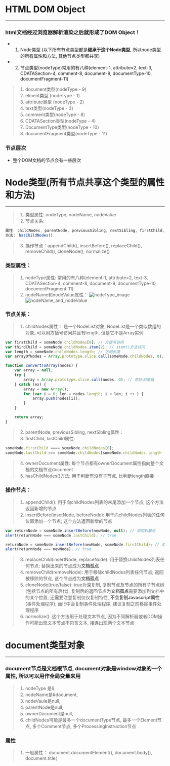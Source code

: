 # HTML DOM Object
----------------------------------------------------------------------------------------
### html文档经过浏览器解析渲染之后就形成了DOM Object！
* 1. Node类型 (以下所有节点类型都是**继承于这个Node类型**, 所以node类型的所有属性和方法, 其他节点类型都共享)

* 2. 节点类型(nodeType)常用的有八种(element-1, attribute=2, text-3, CDATASection-4, comment-8, document-9, documentType-10, documentFragment-11)
> 1. document类型(nodeType - 9)
> 2. elment类型 (nodeType - 1)
> 3. attribute类型 (nodeType - 2)
> 4. text类型(nodeType - 3)
> 5. comment类型(nodeType - 8)
> 6. CDATASection类型(nodeType - 4)
> 7. DocumentType类型(nodeType - 10)
> 8. documentFragment类型(nodeType - 11) 

### 节点层次
* 整个DOM文档的节点会有一些层次

# Node类型(所有节点共享这个类型的属性和方法)
----------------------------------------------------------------------------------------
> 1. 类型属性: nodeType, nodeName, nodeValue
> 2. 节点关系:
```js 
属性: childNodes, parentNode, previousSibling, nextSibling, firstChild, lastChild, ownerDocument
方法： hasChildNodes()
```
> 3. 操作节点：appendChild(), insertBefore(), replaceChild(), removeChild(), cloneNode(), normalize()

### 类型属性：
> 1. nodeType属性: 常用的有八种(element-1, attribute=2, text-3, CDATASection-4, comment-8, document-9, documentType-10, documentFragment-11)
> 2. nodeName和nodeValue属性： 
![nodeType_image](https://github.com/dudulaopo833/JS-Projects/blob/master/DOM/DOM.nodeType.jpg)
![nodeName_and_nodeValue](https://github.com/dudulaopo833/JS-Projects/blob/master/DOM/DOM.nodeName.jpg)

### 节点关系：
> 1. childNodes属性： 是一个NodeList对象, NodeList是一个类似数组的对象, 可以用方括号访问并且有length, 但是它不是Array实例
```js
var firstChild = someNode.childNodes[0]; // 方括号访问
var thirdChild = someNode.childNodes.item(2); // item()方法访问
var length = someNode.childNodes.length; // 访问长度
var arrayOfNodes = Array.prototype.slice.call(someNode.childNodes, 0); // 显示调用来转换为Array数组，此方法用于非IE, 因为IE8之前NodeList都是实现为COM对象, 必须手动枚举

function convertToArray(nodes) {
    var array = null;
    try {
        array = Array.prototype.slice.call(nodes, 0); // 非IE浏览器
    } catch (ex) {
        array = new Array();
        for (var i = 0; len = nodes.length; i < len; i ++ ) {
            array.push(nodes[i]);
        }
    }

    return array;
}
```
> 2. parentNode, previousSibling, nextSibling属性：
> 3. firstChild, lastChild属性: 
```js
someNode.firstChild ==== someNode.childNodes[0];
someNode.lastChild === someNode.childNodes[someNode.childNodes.length - 1];
```
> 4. ownerDocument属性: 每个节点都有ownerDocument属性指向整个文档的文档节点document
> 5. hasChildNodes()方法: 用于判断有没有子节点, 比判断length直接

### 操作节点：
> 1. appendChild(): 用于向childNodes列表的末尾添加一个节点; 这个方法返回新增的节点
> 2. insertBefore(insetNode, beforeNode): 用于向childNodes列表的任何位置添加一个节点; 这个方法返回新增的节点
```js
var returnNode = someNode.insertBefore(newNode, null); // 添加到最后
alert(returnNode === someNode.lastChild); // true

returnNode = someNode.insertBefore(newNode, someNode.firstChild); // 添加在第一个列表
alert(returnNode === newNode); // true
```
> 3. replaceChild(insertNode, replaceNode): 用于替换childNodes列表任何节点; 替换出来的节点成为**文档孤点**
> 4. removeChild(removeNode): 用于移除childNodes列表任何节点; 返回被移除的节点, 这个节点成为**文档孤点**
> 5. cloneNode(true/false): true为深复制, 复制节点及节点的所有子节点树(包括节点的所有后代); 复制后的返回节点为**文档孤点**需要添加到文档中的某个位置; 还需要注意复制仅仅复制特性, **不会复制Javascript属性**(事件处理程序); 而IE中会复制事件处理程序, 建议复制之前移除事件处理程序
> 6. normolize(): 这个方法用于处理文本节点, 因为不同解析器或者DOM操作可能出现文本节点不包含文本, 接连出现两个文本节点

#  document类型对象
--------------------------------------------------------------------
### document节点是文档根节点, document对象是window对象的一个属性, 所以可以用作全局变量来用
> 1. nodeType 是9, 
> 2. nodeName是#document, 
> 3. nodeVaule是null, 
> 4. parentNode是null, 
> 5. ownerDocument是null, 
> 6. childNodes可能是最多一个documentType节点<!doctype html>, 最多一个Element节点<html>, 多个Comment节点, 多个ProcessingInstruction节点

### 属性
> 1. 一般属性： document.documentElement(<html>), document.body(<body>), document.title(<title>), document.doctype(<!doctype>)
> 2. 访问HTTP头部得属性: document.URL, document.domain, document.referrer, document.cookie, document.lastModified, document.baseURI
> 3. 集合属性: document.all, document.anchors(<a>), document.forms(<form>), document.images(<img>), document.links(<link>), document.applets(<applet>),
> 4. 检测功能属性: document.implementation属性, document.implementation.hasFeature(feature, featureVersion); 但这个不是很准确, 所以需要同时使用能力检测
> 5. 继承Node类型的属性: element.nodeName, element.nodeType, element.nodeValue, element.firstChild, element.lastChild, element.nextSibling, element.previousSibling, element.parentNode, element.ownDocument, element.childNodes[]  > element.nodeName, element.nodeType, element.nodeValue, element.firstChild, element.lastChild, element.nextSibling, element.previousSibling, element.parentNode, element.ownDocument, element.childNodes[]
> 6. HTML5扩展的属性: document.readyState(只有loading和complete两个值), document.compatMode(只有CSS1
Compat和BackCompat两个值)， document.head(<head>), document.charset， document.defaultCharset
> 7. **专有扩展**: document.documentMode, 要强制以某种模式渲染页面, 可以使用HTTP头部信息X-UA-Copatible来设置, 或者通过等价的<meta>标签来设置
```html
<meta http-equiv="X-UA-Compatible" content="IE=IEVersion"> <!-- IEVersion有Edge, EmulateIE9, EmulateIE8, EmulateIE7, 9, 8, 7, 5几种类型 -->
```

### 方法: 
* 查找节点方法
> 1. HTML和XML共有的方法： document.getElementById(), document.getElementsByTagName()
> 2. HTML自有方法： document.getElementsByName()标签要有name属性
Tip: document.getElementsByTagName()和document.getElementsByName()返回一个HTMLCollection的对象, 类似NodeList, 类似数组, 可以用length, 方括号, item(), namedItem()来读取
> 3. 扩展的CSS选择符API: document.querySelector(), document.querySelectorAll()
> 4. HTML5扩展的与类相关方法: document.getElementsByClassName(), 接收一个包含一个或多个**类名的字符串**(不是CSS选择符), 返回一个nodeList类数组对象

* 文档的写入操作方法
> document.open(mimeType, replace), document.write(), document.writeIn(), document.close();

* 创建各种节点的方法
> 1. document.createElement(), 
> 2. document.createTextNode(),
> 3. document.createAttribute(),
> 4. document.createDocumentFragment(),
> 5. document.createComment()

* 继承自Node类型的方法:
> appendChild(), insertBefore(), replaceChild(), removeChild(), cloneNode(), hasChildNodes(), normalize()

* **专有扩展**方法:
> 1. contains()：判断包含关系
> 2. compareDocumentPosition()： 判断两个节点的位置关系, 有1-无关, 2-居前, 4-居后, 8-包含, 16-被包含; 如果返回16效果就和contains一样


# element类型对象
------------------------------------------------------------------------
### HTML DOM中有文档节点，元素节点，属性节点，文本节点，注释节点；而元素节点又可以有元素节点，文本节点，注释节点做为子节点，也可以有属性！
> 1. nodeType 是1, 
> 2. nodeName是元素的标签名, 
> 3. nodeVaule是null, 
> 4. parentNode是Document或者Element, 
> 5. childNodes可能是多个Element节点, 多个Comment节点, 多个ProcessingInstruction节点，多个CDATASection节点或者EntityReference

### element对象属性：
* 继承自Node类型中的属性：
 > element.nodeName, element.nodeType, element.nodeValue, element.firstChild, element.lastChild, element.nextSibling, element.previousSibling, element.parentNode, element.ownDocument, element.childNodes[] 

* element类型的自有属性：
> 1. element.tagName(等于element.nodeName)
> 2. element.id, element.title, element.dir(ltr/rtl), element.className(与class对应), element.style, element.tabIndex
> 3. element.attributes: element类型是使用attributes属性的唯一一个DOM节点类型. elenent.attributes属性包含一个NamedNodeMap(类似NodeList). 有getNamedItem(name), removeNamedItem(name), setNamedItem(node), item(pos)方法

* DOM扩展的元素遍历属性：(不用担心空白文本节点的问题) 
> 1. childElementCount: 相当于childNodes.length
> 2. firstElementChild: 相当于parentElement.firstChild
> 3. lastElementChild: 相当于parentElement.lastChild
> 4. previousElementSibling: 相当于element.previousSibling
> 5. nextElementSibling: 相当于element.nextSibling

* HTML5扩展的属性
> 1. classList属性: 是一个DOIMTokenList的集合, 可以用以下方法来操控class属性, 而不用className属性来操控
```js
element.classList.add(value)
element.classList.contains(value)
element.classList.remove(value)
element.classList.toggle(value)
```
> 2. 焦点管理属性document.activeElement 和document.hasFocus()方法： 一般查询文档哪个元素获得焦点以及确定文档是否获得焦点, 是提高Web应用的无障碍性
> 3. 自定义属性: 以data-为前缀, 可以用element.dataset属性来访问自己定义的属性; element.dataset是一个键值对的DOMStringMap的实例
> 4. 插入标记: element.innerHTML, element.outerHTML包括自己); 有insetAdjacentHTML()方法

* **专有扩展**: 
> 1. element.children属性, 相当于childNodes属性, 为了处理文本节点中的空白符差异
> 2. 插入文本: element.innerText, element.textContent, element.outerText
```js
function getInnerText(element) {
    return (typeOf element.textContent == "string") ?
        element.textContent : element.innerText;
}
```
* DOM2属性
1. element.style: 如果是短划线的CSS属性名，则必须转换成驼峰大小写形式(比如backgroundImage); 特殊的有element.cssFloat, elment.className; element.style属性有下面的方法或者属性
```js
element.style.cssText;
element.style.getPropertyValue(propertyName);
element.style.item(index);
element.style.removeProperty(propertyName);
```
2. document.defaultView.getComputedStyle()得到计算之后的样式; IE中是element.currentSytle属性
3. 元素大小: 
> 1. 偏移量(element.offsetHeight, element.offsetWidth, element.offsetLeft, element.offsetTop, element.offsetParent) - 包含边框
> 2. 客户区大小(element.clientHeight, element.clientWidth) - 不包含边框
> 3. 滚动大小(element.scrollHeight, element.scrollWidth, element.scrollLeft, element.scrollTop)
> 4. element.getBoundingClientRect()返回一个矩形对象, 包含left, top, right, bottom, 给出了元素在页面中相对于视口的位置

### element对象方法： 
* 继承自Node类型的方法： 
> appendChild(), insertBefore(), replaceChild(), removeChild(), cloneNode(), hasChildNodes(), normalize()-仅用于文本节点

* 自有方法：
> 1. element.getElementsByTagName()
> 2. 操控属性的方法: element.getAttribute(), element.getAttributeNode(), element.setAttribut(), element.setAttributeNode(), element.removeAttribute(), element.removeAttributeNode()

* 创建element节点: document.createElement()

* 扩展的CSS选择符API: element.querySelector(), element.querySelectorAll(), element.matchesSelector()
> 1. element.querySelector(CSS选择符), 接收一个CSS选择符, 返回第一个匹配元素
> 2. element.querySlectorAll(CSS选择符), 接收一个CSS选择符, 返回一个NodeList, 所以返回结果可以用方括号, item()来调用
> 3. element.matchesSelector(), 如果调用元素与该选择符匹配, 返回true; 下面是用能力检测来兼容各浏览器的做法
```js
function matchesSelector(element, selector) {
    if (element.matchesSelector) {
        return element.matchesSelector(selector);
    } else if (element.msMatchesSelector) {
        return element.msMatchesSelector(selector);
    } else if (element.mozMatchesSelector) {
        return element.mozMatchesSelector(selector);
    } else if (element.webkitMatchesSelector) {
        return element.webkitMatchesSelector(selector);
    } else {
        throw new Error("Not Support matchesSelector");
    }
}
```

* HTML5扩展的方法
> 1. 与类相关方法: document.getElementsByClassName(), 接收一个包含一个或多个**类名的字符串**(不是CSS选择符), 返回一个nodeList类数组对象
> 2. 焦点管理判断方法document.hasFocus()： 一般查询文档哪个元素获得焦点以及确定文档是否获得焦点, 是提高Web应用的无障碍性
> 3. 插入标记: insetAdjacentHTML()方法
> 4. element.scrollIntoView(): 如果给这个方法传入参数true, 或者不传参数, 那么窗口滚动之后会让调用元素的顶部与视口顶部尽量平齐

* **专有扩展**方法:
> 1. contains()：判断包含关系
> 2. compareDocumentPosition()： 判断两个节点的位置关系, 有1-无关, 2-居前, 4-居后, 8-包含, 16-被包含; 如果返回16效果就和contains一样
```js
function contains(refNode, otherNode) {
    if (typeOf refNode.contains == "function" && (!client.engine.webkit || client.engine.webkit >= 522)) {
        return refNode.contains(otherNode);
    } else if (typeOf refNode.compareDocumentPosition == "function") {
        return !!(refNode.compareDocumentPosition(otherNode) & 16);
    } else {
        var node = otherNode.parentNode;
        do {
            if ( node === refNode) {
                return true;
            } else {
                node = node.parentNode;
            }
        } while (node !== null);

        return false;
    }
}
```
> 3. 滚动相关: element.scrollIntoViewIfNeeded(alignCenterFlag), element.scrollByLines(lineCount), element.scrillByPages(pageCount), 但是还是HTML5的element.scrollIntoView()方法因为已经规范, 所以推荐用element.scrollIntoView()

！！！！！！！！！！！！！！！！！！！！！
> 5. element.hasAttribute(),
> 6. element.isEqualNode(), element.isSameNode()
> 7. 不常用的 element.toString()

### 一些提示
* 有两类特殊的属性, 一种是style属性, 一种是onclick这样的事件处理程序属性.所以建议取自定义的属性时, 才用getAttribute(方法)
> 1. style属性: 如果用属性element.style来访问则返回一个**对象**, 如果用getAttribute(style)访问返回包含**CSS文本**
> 2. onclick事件处理程序属性: 如果用属性element.onclick来访问返回一个**JS函数**, 如果用getAttribute(onclick)返回**相应代码的字符串**
> 3. 所有返回nodeList的方法因为元素从文档树中删除后, 元素与事件处理程序之间的绑定关系在内存中并没有一并删除， 所以一般性能比较差, 所以在用之前先手工删除要被填的元素的所有事件处理
```js
// 性能差的:
for(var i = 0, len = valuse.length; i < len; i ++>){
    ul.innerHTML +="<li>" + values[i] + "</li>"; 
}
// 性能好的
var itemsHTML = "";
for(var i = 0, len = valuse.length; i < len; i ++>){
    itemsHTML +="<li>" + values[i] + "</li>"; 
}
ul.innerHTML = itemsHTML;
```

# attribute类型
------------------------------------------------------------------------
> 1. nodeType 是2, 
> 2. nodeName是属性名称, 
> 3. nodeVaule是属性值, 
> 4. parentNode是null, 
> 5. 没有子节点

* 属性：{name: xxx, value: xxx, specified: xxx}
> attr.isId, attr.name, attr.value, attr.specified

* 方法: 
> 1. document.createAttribute()
> 2. element.getAttribute(),  element.setAttribut(),  element.removeAttribute(), 
> 3. element.getAttributeNode(), element.setAttributeNode(), element.removeAttributeNode()

* 提示: element.attributes, element.getAttributeNode()都会返回对应的Attr**节点**, 而element.getAttribute()则只返回**属性的值**. 建议用element.getAttribute(),  element.setAttribut(),  element.removeAttribute()

# text类型
------------------------------------------------------------------------
> 1. nodeType 是3, 
> 2. nodeName是#text, 
> 3. nodeVaule是所包含的文本, 
> 4. parentNode是一个Element, 
> 5. 没有子节点

* 属性：
> textNode.length

* 自有方法：
> 1. appendData(text)
> 2. deleteData(offset, count)
> 3. insetData(offset, count)
> 4. replaceData(offset, count, text)
> 5. splitText(offset)
> 6. normalize()
> 7. substringData(offset, count)

* 创建文本节点: document.createTextNode()-会附带ownerDocument属性

* 提示: normalize()方法和splitText()方法是相反的方法

# Comment类型
------------------------------------------------------------------------
> 1. nodeType 是8, 
> 2. nodeName是#comment, 
> 3. nodeVaule是注释的内容, 
> 4. parentNode是Document或者Element, 
> 5. 没有子节点

* 属性：
> commentNode.data(等于commentNode.nodeValue)

* 创建注释节点：document.createComment()

# DocumentType类型
------------------------------------------------------------------------
> 1. nodeType 是10, 
> 2. nodeName是doctype的名称, 
> 3. nodeVaule是null, 
> 4. parentNode是Document, 
> 5. 没有子节点

# DocumentFragment类型
------------------------------------------------------------------------
> 1. nodeType 是11, 
> 2. nodeName是#document-fragment, 
> 3. nodeVaule是null, 
> 4. parentNode是null, 
> 5. 子节点可以是Element, Comment, Text, CDATASction, ProcessingInstruction, EntityReference

* 创建DocumentFragment节点： document.createDocumentFragment()

* 继承自Node类型的方法： 
> appendChild(), insertBefore(), replaceChild(), removeChild(), cloneNode(), hasChildNodes()


